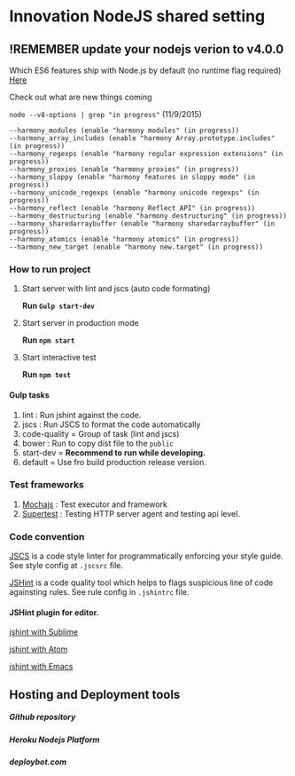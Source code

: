 # Innovation NodeJS shared setting

## !REMEMBER update your nodejs verion to v4.0.0

Which ES6 features ship with Node.js by default (no runtime flag required)
[Here](https://nodejs.org/en/docs/es6/)

Check out what are new things coming 

`node --v8-options | grep "in progress"` (11/9/2015)

  	--harmony_modules (enable "harmony modules" (in progress))
  	--harmony_array_includes (enable "harmony Array.prototype.includes" (in progress))
  	--harmony_regexps (enable "harmony regular expression extensions" (in progress))
  	--harmony_proxies (enable "harmony proxies" (in progress))
  	--harmony_sloppy (enable "harmony features in sloppy mode" (in progress))
  	--harmony_unicode_regexps (enable "harmony unicode regexps" (in progress))
  	--harmony_reflect (enable "harmony Reflect API" (in progress))
  	--harmony_destructuring (enable "harmony destructuring" (in progress))
  	--harmony_sharedarraybuffer (enable "harmony sharedarraybuffer" (in progress))
  	--harmony_atomics (enable "harmony atomics" (in progress))
  	--harmony_new_target (enable "harmony new.target" (in progress))
  	
### How to run project

1. Start server with lint and jscs (auto code formating)

    **Run `Gulp start-dev`**
2. Start server in production mode

    **Run `npm start`**

3. Start interactive test

    **Run `npm test`**

#### Gulp tasks
1. lint : Run jshint against the code.
2. jscs : Run JSCS to format the code automatically
3. code-quality = Group of task (lint and jscs)
4. bower : Run to copy dist file to the `public`
5. start-dev = **Recommend to run while developing.**
6. default = Use fro build production release version.

### Test frameworks

1. [Mochajs](https://mochajs.org/) : Test executor and framework
2. [Supertest](https://github.com/visionmedia/supertest) : Testing HTTP server agent and testing api level.


### Code convention

[JSCS](http://jscs.info/) is a code style linter for programmatically enforcing your style guide. See style config at `.jscsrc` file.

[JSHint](http://jshint.com/docs/) is a code quality tool which helps to flags suspicious line of code againsting rules. See rule config in `.jshintrc` file.

#### JSHint plugin for editor.
[jshint with Sublime](https://github.com/Kronuz/SublimeLinter)

[jshint with Atom](https://github.com/AtomLinter/linter-jshint)

[jshint with Emacs](https://github.com/daleharvey/jshint-mode)


## Hosting and Deployment tools

##### Github repository

##### Heroku Nodejs Platform

##### deploybot.com
